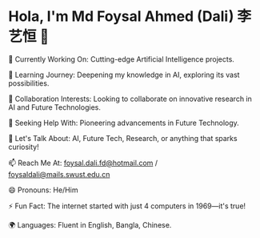# Hola, I'm Md Foysal Ahmed (Dali) 李艺恒 👋

🔭 Currently Working On: Cutting-edge Artificial Intelligence projects.

🌱 Learning Journey: Deepening my knowledge in AI, exploring its vast possibilities.

👯 Collaboration Interests: Looking to collaborate on innovative research in AI and Future Technologies.

🤔 Seeking Help With: Pioneering advancements in Future Technology.

💬 Let's Talk About: AI, Future Tech, Research, or anything that sparks curiosity!

📫 Reach Me At: foysal.dali.fd@hotmail.com / foysaldali@mails.swust.edu.cn

😄 Pronouns: He/Him

⚡ Fun Fact: The internet started with just 4 computers in 1969—it's true!

🌍 Languages: Fluent in English, Bangla, Chinese.

